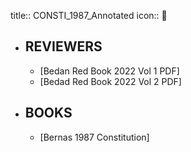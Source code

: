 title:: CONSTI_1987_Annotated
icon:: 

- ## REVIEWERS
	- [Bedan Red Book 2022 Vol 1 PDF]
	- [Bedad Red Book 2022 Vol 2 PDF]
- ## BOOKS
	- [Bernas 1987 Constitution]
